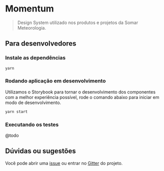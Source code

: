 # Momentum

> Design System utilizado nos produtos e projetos da Somar Meteorologia.

## Para desenvolvedores

### Instale as dependências

```sh
yarn
```

### Rodando aplicação em desenvolvimento

Utilizamos o Storybook para tornar o desenvolvimento dos componentes com a melhor experiência possível, rode o comando abaixo para iniciar em modo de desenvolvimento.

```sh
yarn start
```

### Executando os testes

@todo

## Dúvidas ou sugestões

Você pode abrir uma [issue](https://github.com/somarmeteorologia/momentum/issues/new) ou entrar no [Gitter](https://gitter.im/barragens/community#) do projeto.
